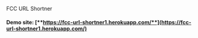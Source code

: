 FCC URL Shortner

#### Demo site: [**https://fcc-url-shortner1.herokuapp.com/**](https://fcc-url-shortner1.herokuapp.com/)